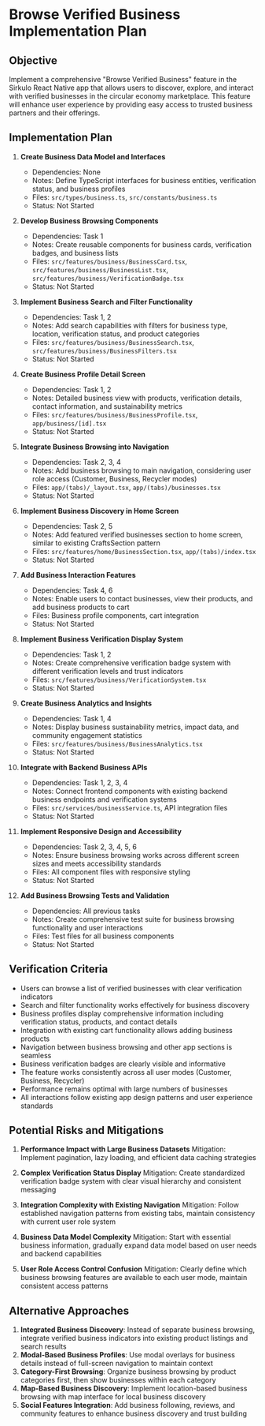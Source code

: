 # Browse Verified Business Implementation Plan

## Objective

Implement a comprehensive "Browse Verified Business" feature in the Sirkulo
React Native app that allows users to discover, explore, and interact with
verified businesses in the circular economy marketplace. This feature will
enhance user experience by providing easy access to trusted business partners
and their offerings.

## Implementation Plan

1. **Create Business Data Model and Interfaces**
   - Dependencies: None
   - Notes: Define TypeScript interfaces for business entities, verification
     status, and business profiles
   - Files: `src/types/business.ts`, `src/constants/business.ts`
   - Status: Not Started

2. **Develop Business Browsing Components**
   - Dependencies: Task 1
   - Notes: Create reusable components for business cards, verification badges,
     and business lists
   - Files: `src/features/business/BusinessCard.tsx`,
     `src/features/business/BusinessList.tsx`,
     `src/features/business/VerificationBadge.tsx`
   - Status: Not Started

3. **Implement Business Search and Filter Functionality**
   - Dependencies: Task 1, 2
   - Notes: Add search capabilities with filters for business type, location,
     verification status, and product categories
   - Files: `src/features/business/BusinessSearch.tsx`,
     `src/features/business/BusinessFilters.tsx`
   - Status: Not Started

4. **Create Business Profile Detail Screen**
   - Dependencies: Task 1, 2
   - Notes: Detailed business view with products, verification details, contact
     information, and sustainability metrics
   - Files: `src/features/business/BusinessProfile.tsx`, `app/business/[id].tsx`
   - Status: Not Started

5. **Integrate Business Browsing into Navigation**
   - Dependencies: Task 2, 3, 4
   - Notes: Add business browsing to main navigation, considering user role
     access (Customer, Business, Recycler modes)
   - Files: `app/(tabs)/_layout.tsx`, `app/(tabs)/businesses.tsx`
   - Status: Not Started

6. **Implement Business Discovery in Home Screen**
   - Dependencies: Task 2, 5
   - Notes: Add featured verified businesses section to home screen, similar to
     existing CraftsSection pattern
   - Files: `src/features/home/BusinessSection.tsx`, `app/(tabs)/index.tsx`
   - Status: Not Started

7. **Add Business Interaction Features**
   - Dependencies: Task 4, 6
   - Notes: Enable users to contact businesses, view their products, and add
     business products to cart
   - Files: Business profile components, cart integration
   - Status: Not Started

8. **Implement Business Verification Display System**
   - Dependencies: Task 1, 2
   - Notes: Create comprehensive verification badge system with different
     verification levels and trust indicators
   - Files: `src/features/business/VerificationSystem.tsx`
   - Status: Not Started

9. **Create Business Analytics and Insights**
   - Dependencies: Task 1, 4
   - Notes: Display business sustainability metrics, impact data, and community
     engagement statistics
   - Files: `src/features/business/BusinessAnalytics.tsx`
   - Status: Not Started

10. **Integrate with Backend Business APIs**
    - Dependencies: Task 1, 2, 3, 4
    - Notes: Connect frontend components with existing backend business
      endpoints and verification systems
    - Files: `src/services/businessService.ts`, API integration files
    - Status: Not Started

11. **Implement Responsive Design and Accessibility**
    - Dependencies: Task 2, 3, 4, 5, 6
    - Notes: Ensure business browsing works across different screen sizes and
      meets accessibility standards
    - Files: All component files with responsive styling
    - Status: Not Started

12. **Add Business Browsing Tests and Validation**
    - Dependencies: All previous tasks
    - Notes: Create comprehensive test suite for business browsing functionality
      and user interactions
    - Files: Test files for all business components
    - Status: Not Started

## Verification Criteria

- Users can browse a list of verified businesses with clear verification
  indicators
- Search and filter functionality works effectively for business discovery
- Business profiles display comprehensive information including verification
  status, products, and contact details
- Integration with existing cart functionality allows adding business products
- Navigation between business browsing and other app sections is seamless
- Business verification badges are clearly visible and informative
- The feature works consistently across all user modes (Customer, Business,
  Recycler)
- Performance remains optimal with large numbers of businesses
- All interactions follow existing app design patterns and user experience
  standards

## Potential Risks and Mitigations

1. **Performance Impact with Large Business Datasets** Mitigation: Implement
   pagination, lazy loading, and efficient data caching strategies

2. **Complex Verification Status Display** Mitigation: Create standardized
   verification badge system with clear visual hierarchy and consistent
   messaging

3. **Integration Complexity with Existing Navigation** Mitigation: Follow
   established navigation patterns from existing tabs, maintain consistency with
   current user role system

4. **Business Data Model Complexity** Mitigation: Start with essential business
   information, gradually expand data model based on user needs and backend
   capabilities

5. **User Role Access Control Confusion** Mitigation: Clearly define which
   business browsing features are available to each user mode, maintain
   consistent access patterns

## Alternative Approaches

1. **Integrated Business Discovery**: Instead of separate business browsing,
   integrate verified business indicators into existing product listings and
   search results
2. **Modal-Based Business Profiles**: Use modal overlays for business details
   instead of full-screen navigation to maintain context
3. **Category-First Browsing**: Organize business browsing by product categories
   first, then show businesses within each category
4. **Map-Based Business Discovery**: Implement location-based business browsing
   with map interface for local business discovery
5. **Social Features Integration**: Add business following, reviews, and
   community features to enhance business discovery and trust building
